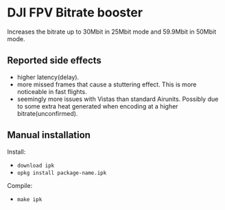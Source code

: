 # DJI FPV Bitrate booster

Increases the bitrate up to 30Mbit in 25Mbit mode and 59.9Mbit in 50Mbit mode.


## Reported side effects
- higher latency(delay).
- more missed frames that cause a stuttering effect. This is more noticeable in fast flights.
- seemingly more issues with Vistas than standard Airunits. Possibly due to some extra heat generated when encoding at a higher bitrate(unconfirmed).

## Manual installation

Install:
- `download ipk`
- `opkg install package-name.ipk`

Compile:
- `make ipk`

